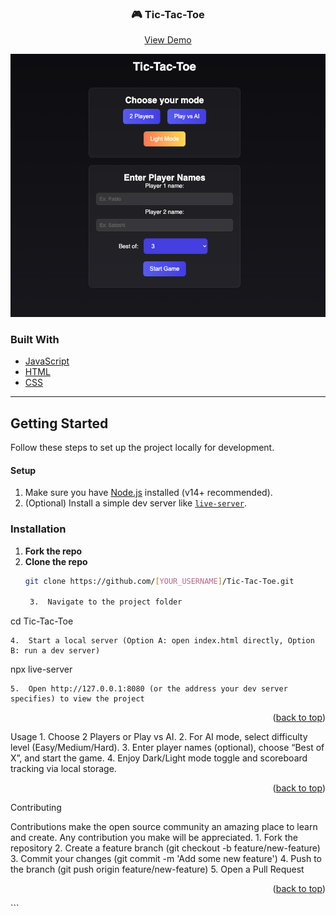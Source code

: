 <div id="top"></div>

<div align="center">
  <h3 align="center">🎮 Tic-Tac-Toe</h3>
  <p align="center">
    <a href="#">View Demo</a>
  </p>
</div>

![Screenshot](images/screenshot.png)

### Built With

* [JavaScript](https://developer.mozilla.org/en-US/docs/Web/JavaScript)
* [HTML](https://developer.mozilla.org/en-US/docs/Web/HTML)
* [CSS](https://developer.mozilla.org/en-US/docs/Web/CSS)

---

## Getting Started

Follow these steps to set up the project locally for development.

#### Setup

1. Make sure you have [Node.js](https://nodejs.org/en/) installed (v14+ recommended).
2. (Optional) Install a simple dev server like [`live-server`](https://github.com/tapio/live-server).

### Installation

1. **Fork the repo**
2. **Clone the repo**
   ```bash
   git clone https://github.com/[YOUR_USERNAME]/Tic-Tac-Toe.git

	3.	Navigate to the project folder

cd Tic-Tac-Toe


	4.	Start a local server (Option A: open index.html directly, Option B: run a dev server)

npx live-server


	5.	Open http://127.0.0.1:8080 (or the address your dev server specifies) to view the project

<p align="right">(<a href="#top">back to top</a>)</p>


Usage
	1.	Choose 2 Players or Play vs AI.
	2.	For AI mode, select difficulty level (Easy/Medium/Hard).
	3.	Enter player names (optional), choose “Best of X”, and start the game.
	4.	Enjoy Dark/Light mode toggle and scoreboard tracking via local storage.

<p align="right">(<a href="#top">back to top</a>)</p>


Contributing

Contributions make the open source community an amazing place to learn and create. Any contribution you make will be appreciated.
	1.	Fork the repository
	2.	Create a feature branch (git checkout -b feature/new-feature)
	3.	Commit your changes (git commit -m 'Add some new feature')
	4.	Push to the branch (git push origin feature/new-feature)
	5.	Open a Pull Request

<p align="right">(<a href="#top">back to top</a>)</p>
```
